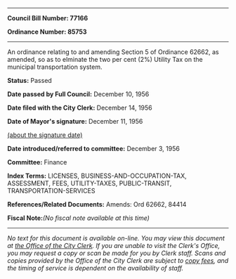

********

**Council Bill Number: 77166**
   
**Ordinance Number: 85753**
********

 An ordinance relating to and amending Section 5 of Ordinance 62662, as amended, so as to elminate the two per cent (2%) Utility Tax on the municipal transportation system.

**Status:** Passed
   
**Date passed by Full Council:** December 10, 1956
   
**Date filed with the City Clerk:** December 14, 1956
   
**Date of Mayor's signature:** December 11, 1956
   
[(about the signature date)](/~public/approvaldate.htm)
   
   
   
**Date introduced/referred to committee:** December 3, 1956
   
**Committee:** Finance
   
   
**Index Terms:** LICENSES, BUSINESS-AND-OCCUPATION-TAX, ASSESSMENT, FEES, UTILITY-TAXES, PUBLIC-TRANSIT, TRANSPORTATION-SERVICES

**References/Related Documents:** Amends: Ord 62662, 84414

**Fiscal Note:**_(No fiscal note available at this time)_
********

_No text for this document is available on-line. You may view this document at [the Office of the City Clerk](http://www.seattle.gov/leg/clerk/contactUs.htm). If you are unable to visit the Clerk's Office, you may request a copy or scan be made for you by Clerk staff. Scans and copies provided by the Office of the City Clerk are subject to [copy fees](http://clerk.seattle.gov/~public/clerkfees.htm), and the timing of service is dependent on the availability of staff._

